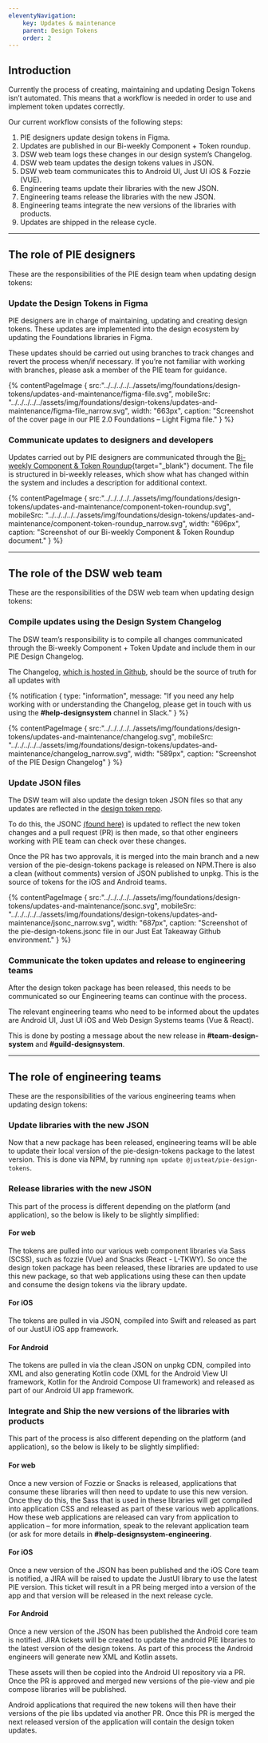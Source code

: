 ```yaml
---
eleventyNavigation:
    key: Updates & maintenance
    parent: Design Tokens
    order: 2
---
```


## Introduction

Currently the process of creating, maintaining and updating Design Tokens isn’t automated. This means that a workflow is needed in order to use and implement token updates correctly.

Our current workflow consists of the following steps:

1. PIE designers update design tokens in Figma.
2. Updates are published in our Bi-weekly Component + Token roundup.
3. DSW web team logs these changes in our design system’s Changelog.
4. DSW web team updates the design tokens values in JSON.
5. DSW web team communicates this to Android UI, Just UI iOS & Fozzie (VUE).
6. Engineering teams update their libraries with the new JSON.
7. Engineering teams release the libraries with the new JSON.
8. Engineering teams integrate the new versions of the libraries with products.
9. Updates are shipped in the release cycle.

---

## The role of PIE designers

These are the responsibilities of the PIE design team when updating design tokens:

### Update the Design Tokens in Figma 

PIE designers are in charge of maintaining, updating and creating design tokens. These updates are implemented into the design ecosystem by updating the Foundations libraries in Figma.

These updates should be carried out using branches to track changes and revert the process when/if necessary. If you’re not familiar with working with branches, please ask a member of the PIE team for guidance.

{% contentPageImage {
src:"../../../../../assets/img/foundations/design-tokens/updates-and-maintenance/figma-file.svg",
mobileSrc: "../../../../../assets/img/foundations/design-tokens/updates-and-maintenance/figma-file_narrow.svg",
width: "663px",
caption: "Screenshot of the cover page in our PIE 2.0 Foundations – Light Figma file."
} %}

### Communicate updates to designers and developers

Updates carried out by PIE designers are communicated through the [Bi-weekly Component & Token Roundup](https://docs.google.com/document/d/10-_Ev2GsV18ACKHYWc49qgU-LYRYToAKrlfbHKA9cOM/edit?usp=sharing){target="_blank"} document. The file is structured in bi-weekly releases, which show what has changed within the system and includes a description for additional context.

{% contentPageImage {
src:"../../../../../assets/img/foundations/design-tokens/updates-and-maintenance/component-token-roundup.svg",
mobileSrc: "../../../../../assets/img/foundations/design-tokens/updates-and-maintenance/component-token-roundup_narrow.svg",
width: "696px",
caption: "Screenshot of our Bi-weekly Component & Token Roundup document."
} %}

---

## The role of the DSW web team

These are the responsibilities of the DSW web team when updating design tokens:

### Compile updates using the Design System Changelog

The DSW team’s responsibility is to compile all changes communicated through the Bi-weekly Component + Token Update and include them in our PIE Design Changelog.

The Changelog, [which is hosted in Github](https://github.com/justeattakeaway/pie/wiki/PIE-Design-Changelog), should be the source of truth for all updates with

{% notification {
type: "information",
message: "If you need any help working with or understanding the Changelog, please get in touch with us using the <b>#help-designsystem</b> channel in Slack."
} %}

{% contentPageImage {
src:"../../../../../assets/img/foundations/design-tokens/updates-and-maintenance/changelog.svg",
mobileSrc: "../../../../../assets/img/foundations/design-tokens/updates-and-maintenance/changelog_narrow.svg",
width: "589px",
caption: "Screenshot of the PIE Design Changelog"
} %}


### Update JSON files

The DSW team will also update the design token JSON files so that any updates are reflected in the [design token repo](https://github.com/justeat/pie-design-tokens).

To do this, the JSONC [(found here)](https://github.com/justeat/pie-design-tokens/blob/master/pie-design-tokens.jsonc) is updated to reflect the new token changes and a pull request (PR) is then made, so that other engineers working with PIE team can check over these changes.

Once the PR has two approvals, it is merged into the main branch and a new version of the pie-design-tokens package is released on NPM.There is also a clean (without comments) version of JSON published to unpkg. This is the source of tokens for the iOS and Android teams.

{% contentPageImage {
src:"../../../../../assets/img/foundations/design-tokens/updates-and-maintenance/jsonc.svg",
mobileSrc: "../../../../../assets/img/foundations/design-tokens/updates-and-maintenance/jsonc_narrow.svg",
width: "687px",
caption: "Screenshot of the pie-design-tokens.jsonc file in our Just Eat Takeaway Github environment."
} %}

### Communicate the token updates and release to engineering teams

After the design token package has been released, this needs to be communicated so our Engineering teams can continue with the process.

The relevant engineering teams who need to be informed about the updates are Android UI, Just UI iOS and Web Design Systems teams (Vue & React).

This is done by posting a message about the new release in **#team-design-system** and **#guild-designsystem**.

---

## The role of engineering teams

These are the responsibilities of the various engineering teams when updating design tokens:

### Update libraries with the new JSON

Now that a new package has been released, engineering teams will be able to update their local version of the pie-design-tokens package to the latest version.
This is done via NPM, by running `npm update @justeat/pie-design-tokens`.

### Release libraries with the new JSON

This part of the process is different depending on the platform (and application), so the below is likely to be slightly simplified:

#### For web

The tokens are pulled into our various web component libraries via Sass (SCSS), such as fozzie (Vue) and Snacks (React - L-TKWY). So once the design token package has been released, these libraries are updated to use this new package, so that web applications using these can then update and consume the design tokens via the library update.


#### For iOS

The tokens are pulled in via JSON, compiled into Swift and released as part of our JustUI iOS app framework.

#### For Android

The tokens are pulled in via the clean JSON on unpkg CDN, compiled into XML and also generating Kotlin code (XML for the Android View UI framework, Kotlin for the Android Compose UI framework) and released as part of our Android UI app framework.

### Integrate and Ship the new versions of the libraries with products

This part of the process is also different depending on the platform (and application), so the below is likely to be slightly simplified:

#### For web

Once a new version of Fozzie or Snacks is released, applications that consume these libraries will then need to update to use this new version. Once they do this, the Sass that is used in these libraries will get compiled into application CSS and released as part of these various web applications. How these web applications are released can vary from application to application – for more information, speak to the relevant application team (or ask for more details in **#help-designsystem-engineering**.

#### For iOS

Once a new version of the JSON has been published and the iOS Core team is notified, a JIRA will be raised to update the JustUI library to use the latest PIE version. This ticket will result in a PR being merged into a version of the app and that version will be released in the next release cycle.

#### For Android

Once a new version of the JSON has been published the Android core team is notified. JIRA tickets will be created to update the android PIE libraries to the latest version of the design tokens. As part of this process the Android engineers will generate new XML and Kotlin assets. 

These assets will then be copied into the Android UI repository via a PR. Once the PR is approved and merged new versions of the pie-view and pie compose libraries will be published. 

Android applications that required the new tokens will then have their versions of the pie libs updated via another PR. Once this PR is merged the next released version of the application will contain the design token updates.